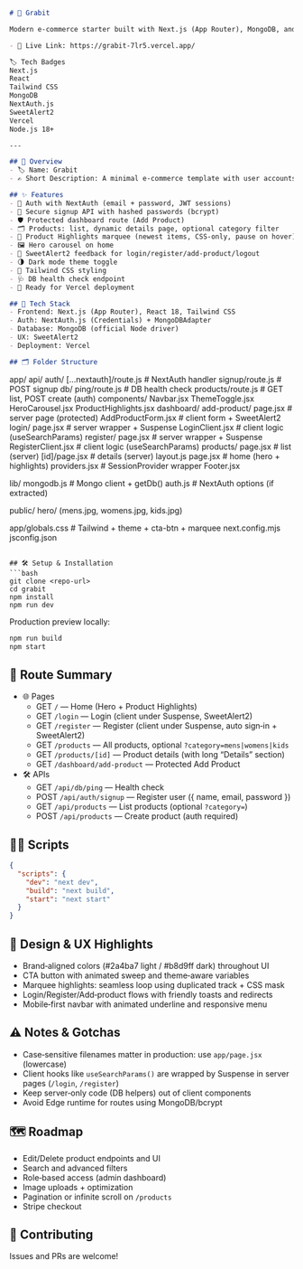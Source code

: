 ```markdown
# 🛒 Grabit

Modern e‑commerce starter built with Next.js (App Router), MongoDB, and NextAuth. Includes auth, protected routes, product CRUD, a hero carousel, product highlights marquee, dark mode, and polished UX with SweetAlert2.

- 🔗 Live Link: https://grabit-7lr5.vercel.app/

🏷️ Tech Badges
Next.js
React
Tailwind CSS
MongoDB
NextAuth.js
SweetAlert2
Vercel
Node.js 18+

---

## 🧾 Overview
- 🏷️ Name: Grabit  
- ✍️ Short Description: A minimal e‑commerce template with user accounts, secure product creation, and a clean, responsive UI. Built for speed and clarity with Next.js App Router and MongoDB.

## ✨ Features
- 🔐 Auth with NextAuth (email + password, JWT sessions)
- 🧂 Secure signup API with hashed passwords (bcrypt)
- 🛡️ Protected dashboard route (Add Product)
- 🗂️ Products: list, dynamic details page, optional category filter
- 🎠 Product Highlights marquee (newest items, CSS‑only, pause on hover)
- 🖼️ Hero carousel on home
- 🍬 SweetAlert2 feedback for login/register/add‑product/logout
- 🌗 Dark mode theme toggle
- 🎨 Tailwind CSS styling
- 🩺 DB health check endpoint
- 🚀 Ready for Vercel deployment

## 🧰 Tech Stack
- Frontend: Next.js (App Router), React 18, Tailwind CSS
- Auth: NextAuth.js (Credentials) + MongoDBAdapter
- Database: MongoDB (official Node driver)
- UX: SweetAlert2
- Deployment: Vercel

## 🗂️ Folder Structure
```
app/
  api/
    auth/
      [...nextauth]/route.js        # NextAuth handler
      signup/route.js               # POST signup
    db/
      ping/route.js                 # DB health check
    products/route.js               # GET list, POST create (auth)
  components/
    Navbar.jsx
    ThemeToggle.jsx
    HeroCarousel.jsx
    ProductHighlights.jsx
  dashboard/
    add-product/
      page.jsx                      # server page (protected)
      AddProductForm.jsx            # client form + SweetAlert2
  login/
    page.jsx                        # server wrapper + Suspense
    LoginClient.jsx                 # client logic (useSearchParams)
  register/
    page.jsx                        # server wrapper + Suspense
    RegisterClient.jsx              # client logic (useSearchParams)
  products/
    page.jsx                        # list (server)
    [id]/page.jsx                   # details (server)
  layout.js
  page.jsx                          # home (hero + highlights)
  providers.jsx                     # SessionProvider wrapper
  Footer.jsx

lib/
  mongodb.js                        # Mongo client + getDb()
  auth.js                           # NextAuth options (if extracted)

public/
  hero/ (mens.jpg, womens.jpg, kids.jpg)

app/globals.css                     # Tailwind + theme + cta-btn + marquee
next.config.mjs
jsconfig.json
```

## 🛠️ Setup & Installation
```bash
git clone <repo-url>
cd grabit
npm install
npm run dev
```
Production preview locally:
```bash
npm run build
npm start
```

## 🧭 Route Summary
- 🌐 Pages
  - GET `/` — Home (Hero + Product Highlights)
  - GET `/login` — Login (client under Suspense, SweetAlert2)
  - GET `/register` — Register (client under Suspense, auto sign‑in + SweetAlert2)
  - GET `/products` — All products, optional `?category=mens|womens|kids`
  - GET `/products/[id]` — Product details (with long “Details” section)
  - GET `/dashboard/add-product` — Protected Add Product
- 🛠️ APIs
  - GET `/api/db/ping` — Health check
  - POST `/api/auth/signup` — Register user ({ name, email, password })
  - GET `/api/products` — List products (optional `?category=`)
  - POST `/api/products` — Create product (auth required)

## 🧑‍💻 Scripts
```json
{
  "scripts": {
    "dev": "next dev",
    "build": "next build",
    "start": "next start"
  }
}
```

## 🎯 Design & UX Highlights
- Brand‑aligned colors (#2a4ba7 light / #b8d9ff dark) throughout UI
- CTA button with animated sweep and theme‑aware variables
- Marquee highlights: seamless loop using duplicated track + CSS mask
- Login/Register/Add‑product flows with friendly toasts and redirects
- Mobile‑first navbar with animated underline and responsive menu

## ⚠️ Notes & Gotchas
- Case‑sensitive filenames matter in production: use `app/page.jsx` (lowercase)
- Client hooks like `useSearchParams()` are wrapped by Suspense in server pages (`/login`, `/register`)
- Keep server‑only code (DB helpers) out of client components
- Avoid Edge runtime for routes using MongoDB/bcrypt

## 🗺️ Roadmap
- Edit/Delete product endpoints and UI
- Search and advanced filters
- Role‑based access (admin dashboard)
- Image uploads + optimization
- Pagination or infinite scroll on `/products`
- Stripe checkout

## 🤝 Contributing
Issues and PRs are welcome!

